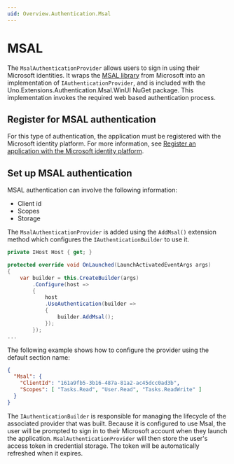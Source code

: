 ```yaml
---
uid: Overview.Authentication.Msal
---
```

# MSAL

The `MsalAuthenticationProvider` allows users to sign in using their Microsoft identities. It wraps the [MSAL library](https://github.com/AzureAD/microsoft-authentication-library-for-dotnet) from Microsoft into an implementation of `IAuthenticationProvider`, and is included with the Uno.Extensions.Authentication.Msal.WinUI NuGet package. This implementation invokes the required web based authentication process.

## Register for MSAL authentication

For this type of authentication, the application must be registered with the Microsoft identity platform. For more information, see [Register an application with the Microsoft identity platform](https://docs.microsoft.com/azure/active-directory/develop/quickstart-register-app).

## Set up MSAL authentication

MSAL authentication can involve the following information:

- Client id
- Scopes
- Storage

The `MsalAuthenticationProvider` is added using the `AddMsal()` extension method which configures the `IAuthenticationBuilder` to use it.

```csharp
private IHost Host { get; }

protected override void OnLaunched(LaunchActivatedEventArgs args)
{
    var builder = this.CreateBuilder(args)
        .Configure(host => 
        {
            host
            .UseAuthentication(builder => 
            {
                builder.AddMsal();
            });
        });
...
```

The following example shows how to configure the provider using the default section name:

```json
{
  "Msal": {
    "ClientId": "161a9fb5-3b16-487a-81a2-ac45dcc0ad3b",
    "Scopes": [ "Tasks.Read", "User.Read", "Tasks.ReadWrite" ]
  }
}
```

The `IAuthenticationBuilder` is responsible for managing the lifecycle of the associated provider that was built. 
Because it is configured to use Msal, the user will be prompted to sign in to their Microsoft account when they launch the application. `MsalAuthenticationProvider` will then store the user's access token in credential storage. The token will be automatically refreshed when it expires.